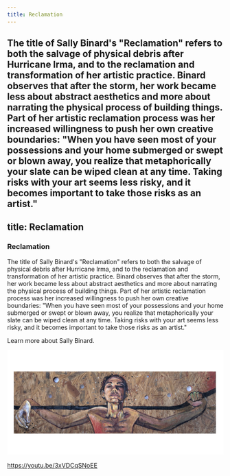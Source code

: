 ```yaml
---
title: Reclamation
---
```


The title of Sally Binard's "Reclamation" refers to both the salvage of physical debris after Hurricane Irma, and to the reclamation and transformation of her artistic practice. Binard observes that after the storm, her work became less about abstract aesthetics and more about narrating the physical process of building things. Part of her artistic reclamation process was her increased willingness to push her own creative boundaries: "When you have seen most of your possessions and your home submerged or swept or blown away, you realize that metaphorically your slate can be wiped clean at any time. Taking risks with your art seems less risky, and it becomes important to take those risks as an artist."
---
title: Reclamation
---

### Reclamation

The title of Sally Binard's "Reclamation" refers to both the salvage of physical debris after Hurricane Irma, and to the reclamation and transformation of her artistic practice. Binard observes that after the storm, her work became less about abstract aesthetics and more about narrating the physical process of building things. Part of her artistic reclamation process was her increased willingness to push her own creative boundaries: "When you have seen most of your possessions and your home submerged or swept or blown away, you realize that metaphorically your slate can be wiped clean at any time. Taking risks with your art seems less risky, and it becomes important to take those risks as an artist."

Learn more about Sally Binard.

![Painting of a Black woman from chest to head with her hands horizontally extended to hold a dark stick-like object in the back of her head.](assets/images/binard-s_2017_reclamation.jpg)

https://youtu.be/3xVDCqSNoEE